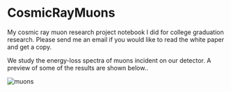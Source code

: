# CosmicRayMuons
My cosmic ray muon research project notebook I did for college graduation research.
Please send me an email if you would like to read the white paper and get a copy.

We study the energy-loss spectra of muons incident on our detector.
A preview of some of the results are shown below..

![muons](https://user-images.githubusercontent.com/62812999/211224341-eb76685c-7e4e-4599-bc89-0e81eab156a5.png)
